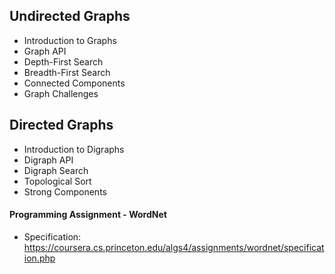 ## Undirected Graphs
- Introduction to Graphs
- Graph API
- Depth-First Search
- Breadth-First Search
- Connected Components
- Graph Challenges

## Directed Graphs
- Introduction to Digraphs
- Digraph API
- Digraph Search
- Topological Sort
- Strong Components

#### Programming Assignment - WordNet
- Specification: https://coursera.cs.princeton.edu/algs4/assignments/wordnet/specification.php